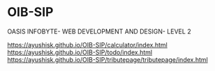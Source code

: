 # OIB-SIP
OASIS INFOBYTE- WEB DEVELOPMENT AND DESIGN- LEVEL 2

https://ayushisk.github.io/OIB-SIP/calculator/index.html
https://ayushisk.github.io/OIB-SIP/todo/index.html
https://ayushisk.github.io/OIB-SIP/tributepage/tributepage/index.html
